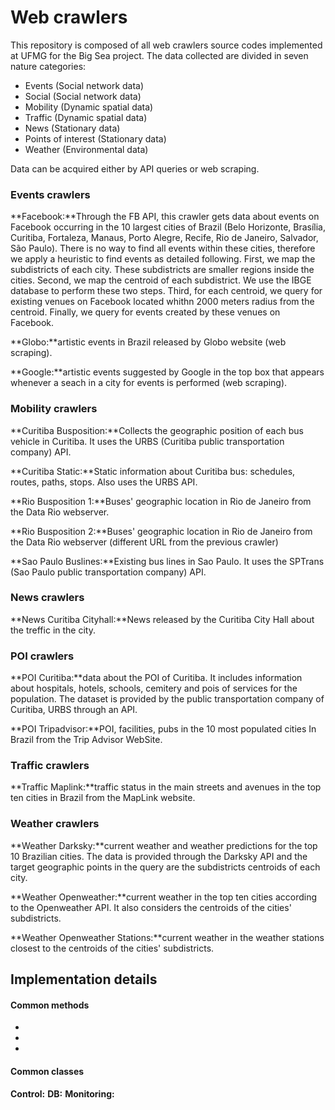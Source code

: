 # Web crawlers

This repository is composed of all web crawlers source codes implemented at UFMG for the Big Sea project. The data collected are divided in seven nature categories:

  - Events (Social network data)
  - Social (Social network data)
  - Mobility (Dynamic spatial data)
  - Traffic (Dynamic spatial data)
  - News (Stationary data)
  - Points of interest (Stationary data)
  - Weather (Environmental data)

Data can be acquired either by API queries or web scraping.

### Events crawlers

**Facebook:**Through the FB API, this crawler gets data about events on Facebook occurring in the 10 largest cities of Brazil (Belo Horizonte, Brasília, Curitiba, Fortaleza, Manaus, Porto Alegre, Recife, Rio de Janeiro, Salvador, São Paulo).
There is no way to find all events within these cities, therefore we apply a heuristic to find events as detailed following. First, we map the subdistricts of each city. These subdistricts are smaller regions inside the cities. Second, we map the centroid of each subdistrict. We use the IBGE database to perform these two steps. Third, for each centroid, we query for existing venues on Facebook located whithn 2000 meters radius from the centroid. Finally, we query for events created by these venues on Facebook.


**Globo:**artistic events in Brazil released by Globo website (web scraping).

**Google:**artistic events suggested by Google in the top box that appears whenever a seach in a city for events is performed (web scraping). 

### Mobility crawlers

**Curitiba Busposition:**Collects the geographic position of each bus vehicle in Curitiba. It uses the URBS (Curitiba public transportation company) API.

**Curitiba Static:**Static information about Curitiba bus: schedules, routes, paths, stops. Also uses the URBS API.

**Rio Busposition 1:**Buses' geographic location in Rio de Janeiro from the Data Rio webserver.

**Rio Busposition 2:**Buses' geographic location in Rio de Janeiro from the Data Rio webserver (different URL from the previous crawler)

**Sao Paulo Buslines:**Existing bus lines in Sao Paulo. It uses the SPTrans (Sao Paulo public transportation company) API.


### News crawlers

**News Curitiba Cityhall:**News released by the Curitiba City Hall about the treffic in the city.

### POI crawlers

**POI Curitiba:**data about the POI of Curitiba. It includes information about hospitals, hotels, schools, cemitery and pois of services for the population. The dataset is provided by the public transportation company of Curitiba, URBS through an API.

**POI Tripadvisor:**POI, facilities, pubs in the 10 most populated cities In Brazil from the Trip Advisor WebSite.

### Traffic crawlers

**Traffic Maplink:**traffic status in the main streets and avenues in the top ten cities in Brazil from the MapLink website.


### Weather crawlers

**Weather Darksky:**current weather and weather predictions for the top 10 Brazilian cities. The data is provided through the Darksky API and the target geographic points in the query are the subdistricts centroids of each city.

**Weather Openweather:**current weather in the top ten cities according to the Openweather API. It also considers the centroids of the cities' subdistricts. 

**Weather Openweather Stations:**current weather in the weather stations closest to the centroids of the cities' subdistricts.



## Implementation details



#### Common methods

  - 
  - 
  - 

#### Common classes

**Control:** 
**DB:** 
**Monitoring:** 
